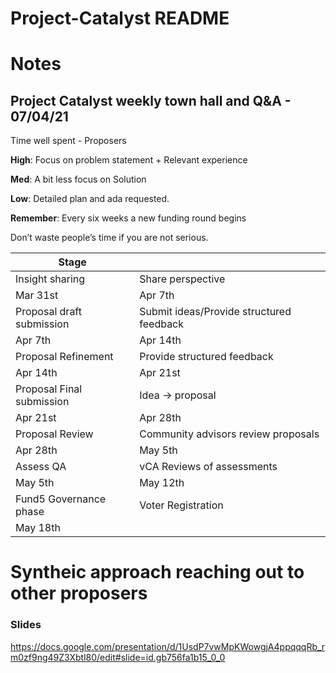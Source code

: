 # Project-Catalyst README


# Notes

## Project Catalyst weekly town hall and Q&A - 07/04/21

Time well spent - Proposers

**High**: Focus on problem statement + Relevant experience

**Med**: A bit less focus on Solution

**Low**: Detailed plan and ada requested.

**Remember**: Every six weeks a new funding round begins

Don’t waste people’s time if you are not serious.


| Stage | |
|--- | ---|
| Insight sharing | Share perspective|
| Mar 31st | Apr 7th|
| Proposal draft submission | Submit ideas/Provide structured feedback|
| Apr 7th | Apr 14th |
| Proposal Refinement |Provide structured feedback |
| Apr 14th | Apr 21st |
| Proposal Final submission | Idea -> proposal |
| Apr 21st | Apr 28th |
| Proposal Review | Community advisors review proposals |
| Apr 28th | May 5th |
| Assess QA | vCA Reviews of assessments |
| May 5th | May 12th |
| Fund5 Governance phase | Voter Registration |
| May 18th | |
 


# Syntheic approach reaching out to other proposers



### Slides

https://docs.google.com/presentation/d/1UsdP7vwMpKWowgjA4ppqqqRb_rm0zf9ng49Z3Xbtl80/edit#slide=id.gb756fa1b15_0_0
